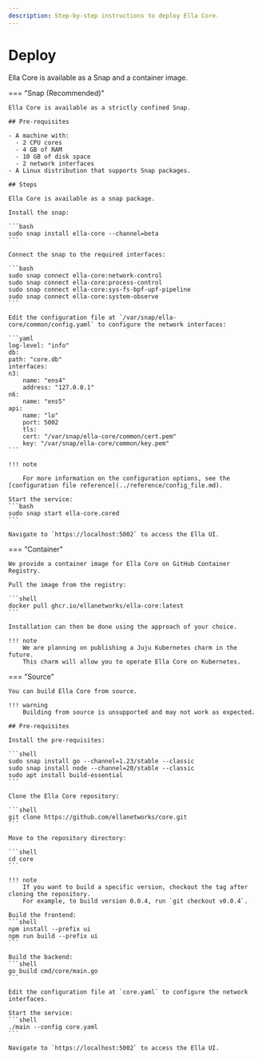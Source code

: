 ```yaml
---
description: Step-by-step instructions to deploy Ella Core.
---
```


# Deploy

Ella Core is available as a Snap and a container image.

=== "Snap (Recommended)"

    Ella Core is available as a strictly confined Snap.

    ## Pre-requisites

    - A machine with:
      - 2 CPU cores
      - 4 GB of RAM
      - 10 GB of disk space
      - 2 network interfaces
    - A Linux distribution that supports Snap packages.
  
    ## Steps

    Ella Core is available as a snap package.

    Install the snap:

    ```bash
    sudo snap install ella-core --channel=beta
    ```

    Connect the snap to the required interfaces:

    ```bash
    sudo snap connect ella-core:network-control
    sudo snap connect ella-core:process-control
    sudo snap connect ella-core:sys-fs-bpf-upf-pipeline
    sudo snap connect ella-core:system-observe
    ```

    Edit the configuration file at `/var/snap/ella-core/common/config.yaml` to configure the network interfaces:

    ```yaml
    log-level: "info"
    db:
    path: "core.db"
    interfaces: 
    n3: 
        name: "ens4"
        address: "127.0.0.1"
    n6:
        name: "ens5"
    api:
        name: "lo"
        port: 5002
        tls:
        cert: "/var/snap/ella-core/common/cert.pem"
        key: "/var/snap/ella-core/common/key.pem"
    ```

    !!! note
        
        For more information on the configuration options, see the [configuration file reference](../reference/config_file.md).

    Start the service:
    ```bash
    sudo snap start ella-core.cored
    ```

    Navigate to `https://localhost:5002` to access the Ella UI.


=== "Container"

    We provide a container image for Ella Core on GitHub Container Registry.

    Pull the image from the registry:

    ```shell
    docker pull ghcr.io/ellanetworks/ella-core:latest
    ```

    Installation can then be done using the approach of your choice. 

    !!! note
        We are planning on publishing a Juju Kubernetes charm in the future. 
        This charm will allow you to operate Ella Core on Kubernetes.

=== "Source"

    You can build Ella Core from source.

    !!! warning
        Building from source is unsupported and may not work as expected.

    ## Pre-requisites

    Install the pre-requisites:

    ```shell
    sudo snap install go --channel=1.23/stable --classic
    sudo snap install node --channel=20/stable --classic
    sudo apt install build-essential
    ```

    Clone the Ella Core repository:

    ```shell
    git clone https://github.com/ellanetworks/core.git
    ```

    Move to the repository directory:

    ```shell
    cd core
    ```

    !!! note
        If you want to build a specific version, checkout the tag after cloning the repository.
        For example, to build version 0.0.4, run `git checkout v0.0.4`.

    Build the frontend:
    ```shell
    npm install --prefix ui
    npm run build --prefix ui
    ```

    Build the backend:
    ```shell
    go build cmd/core/main.go
    ```

    Edit the configuration file at `core.yaml` to configure the network interfaces.

    Start the service:
    ```shell
    ./main --config core.yaml
    ```

    Navigate to `https://localhost:5002` to access the Ella UI.
